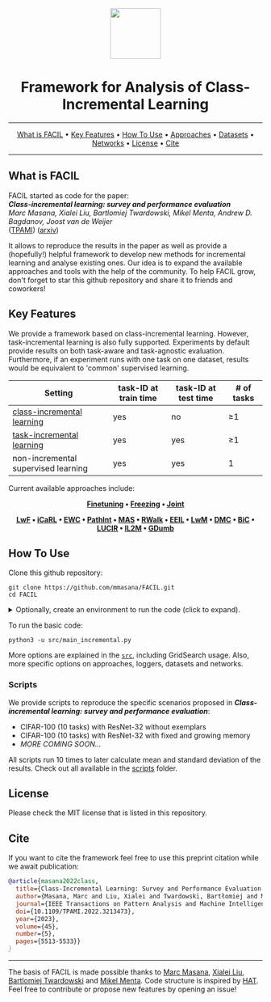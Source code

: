 <div align="center">
<img src="./docs/_static/facil_logo.png" width="100px">

# Framework for Analysis of Class-Incremental Learning

---

<p align="center">
  <a href="#what-is-facil">What is FACIL</a> •
  <a href="#key-features">Key Features</a> •
  <a href="#how-to-use">How To Use</a> •
  <a href="src/approach#approaches-1">Approaches</a> •
  <a href="src/datasets#datasets">Datasets</a> •
  <a href="src/networks#networks">Networks</a> •
  <a href="#license">License</a> •
  <a href="#cite">Cite</a>
</p>
</div>

---

## What is FACIL
FACIL started as code for the paper:  
_**Class-incremental learning: survey and performance evaluation**_  
*Marc Masana, Xialei Liu, Bartlomiej Twardowski, Mikel Menta, Andrew D. Bagdanov, Joost van de Weijer*  
([TPAMI](https://ieeexplore.ieee.org/abstract/document/9915459)) ([arxiv](https://arxiv.org/abs/2010.15277))

It allows to reproduce the results in the paper as well as provide a (hopefully!) helpful framework to develop new
methods for incremental learning and analyse existing ones. Our idea is to expand the available approaches
and tools with the help of the community. To help FACIL grow, don't forget to star this github repository and
share it to friends and coworkers!

## Key Features
We provide a framework based on class-incremental learning. However, task-incremental learning is also fully
supported. Experiments by default provide results on both task-aware and task-agnostic evaluation. Furthermore, if an
experiment runs with one task on one dataset, results would be equivalent to 'common' supervised learning.

| Setting | task-ID at train time | task-ID at test time | # of tasks |
| -----   | ------------------------- | ------------------------ | ------------ |
| [class-incremental learning](https://ieeexplore.ieee.org/abstract/document/9915459) | yes | no | ≥1 |
| [task-incremental learning](https://ieeexplore.ieee.org/abstract/document/9349197) | yes | yes | ≥1 |
| non-incremental supervised learning | yes | yes | 1 |

Current available approaches include:

<div align="center"><p align="center"><b>

  [Finetuning](./src/approach/finetuning.py) • [Freezing](./src/approach/freezing.py) • [Joint](./src/approach/joint.py)

  [LwF](./src/approach/lwf.py) • [iCaRL](./src/approach/icarl.py) • [EWC](./src/approach/ewc.py) • 
  [PathInt](./src/approach/path_integral.py) • [MAS](./src/approach/mas.py) • [RWalk](./src/approach/r_walk.py) • 
  [EEIL](./src/approach/eeil.py) • [LwM](./src/approach/lwm.py) • [DMC](./src/approach/dmc.py) • 
  [BiC](./src/approach/bic.py) • [LUCIR](./src/approach/lucir.py) • [IL2M](./src/approach/il2m.py) •
  [GDumb](./src/approach/gdumb.py)

</b></p>
</div>

## How To Use
Clone this github repository:
```
git clone https://github.com/mmasana/FACIL.git
cd FACIL
```

<details>
  <summary>Optionally, create an environment to run the code (click to expand).</summary>

  ### Using a requirements file
  The library requirements of the code are detailed in [requirements.txt](requirements.txt). You can install them
  using pip with:
  ```
  python3 -m pip install -r requirements.txt
  ```

  ### Using a conda environment
  Development environment based on Conda distribution. All dependencies are in `environment.yml` file.

  #### Create env
  To create a new environment check out the repository and type: 
  ```
  conda env create --file environment.yml --name FACIL
  ```
  *Notice:* set the appropriate version of your CUDA driver for `cudatoolkit` in `environment.yml`.

  #### Environment activation/deactivation
  ```
  conda activate FACIL
  conda deactivate
  ```

</details>

To run the basic code:
```
python3 -u src/main_incremental.py
```
More options are explained in the [`src`](./src), including GridSearch usage. Also, more specific options on approaches,
loggers, datasets and networks.

### Scripts
We provide scripts to reproduce the specific scenarios proposed in 
_**Class-incremental learning: survey and performance evaluation**_:

* CIFAR-100 (10 tasks) with ResNet-32 without exemplars
* CIFAR-100 (10 tasks) with ResNet-32 with fixed and growing memory
* _MORE COMING SOON..._

All scripts run 10 times to later calculate mean and standard deviation of the results.
Check out all available in the [scripts](scripts) folder.

## License
Please check the MIT license that is listed in this repository.

## Cite
If you want to cite the framework feel free to use this preprint citation while we await publication:
```bibtex
@article{masana2022class,
  title={Class-Incremental Learning: Survey and Performance Evaluation on Image Classification},
  author={Masana, Marc and Liu, Xialei and Twardowski, Bartłomiej and Menta, Mikel and Bagdanov, Andrew D. and van de Weijer, Joost},
  journal={IEEE Transactions on Pattern Analysis and Machine Intelligence},
  doi={10.1109/TPAMI.2022.3213473},
  year={2023},
  volume={45},
  number={5},
  pages={5513-5533}}
}
```

---

The basis of FACIL is made possible thanks to [Marc Masana](https://github.com/mmasana),
[Xialei Liu](https://github.com/xialeiliu), [Bartlomiej Twardowski](https://github.com/btwardow)
and [Mikel Menta](https://github.com/mkmenta). Code structure is inspired by [HAT](https://github.com/joansj/hat.). Feel free to contribute or propose new features by opening an issue!
